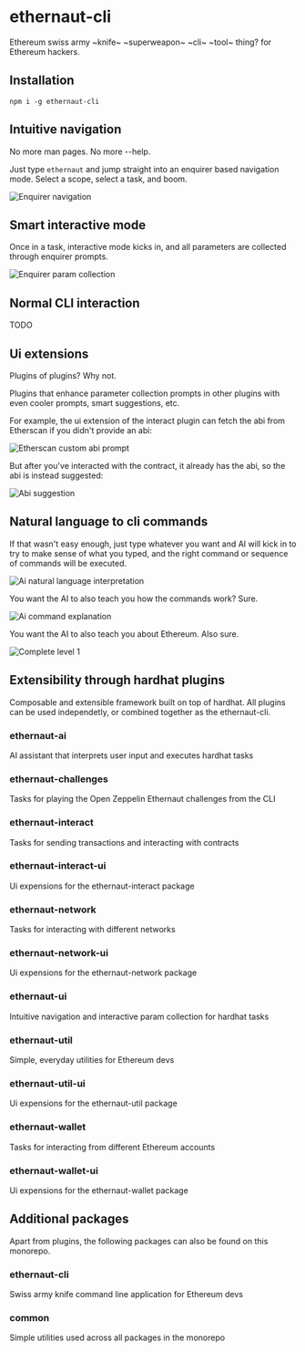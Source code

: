 # ethernaut-cli

Ethereum swiss army ~knife~ ~superweapon~ ~cli~ ~tool~ thing?
for Ethereum hackers.

## Installation

`npm i -g ethernaut-cli`

## Intuitive navigation

No more man pages. No more --help.

Just type `ethernaut` and jump straight into an enquirer based navigation mode. Select a scope, select a task, and boom.

![Enquirer navigation](demos/nav.gif)

## Smart interactive mode

Once in a task, interactive mode kicks in, and all parameters are collected through enquirer prompts.

![Enquirer param collection](demos/interactive.gif)

## Normal CLI interaction

TODO

## Ui extensions

Plugins of plugins? Why not.

Plugins that enhance parameter collection prompts in other plugins with even cooler prompts, smart suggestions, etc.

For example, the ui extension of the interact plugin can fetch the abi from Etherscan if you didn't provide an abi:

![Etherscan custom abi prompt](demos/custom.gif)

But after you've interacted with the contract, it already has the abi, so the abi is instead suggested:

![Abi suggestion](demos/custom1.gif)

## Natural language to cli commands

If that wasn't easy enough, just type whatever you want and AI will kick in to try to make sense of what you typed, and the right command or sequence of commands will be executed.

![Ai natural language interpretation](demos/interpret.gif)

You want the AI to also teach you how the commands work? Sure.

![Ai command explanation](demos/explain.gif)

You want the AI to also teach you about Ethereum. Also sure.

![Complete level 1](demos/teach.gif)

## Extensibility through hardhat plugins

Composable and extensible framework built on top of hardhat. All plugins can be used independetly, or combined together as the ethernaut-cli.

### ethernaut-ai

AI assistant that interprets user input and executes hardhat tasks

### ethernaut-challenges

Tasks for playing the Open Zeppelin Ethernaut challenges from the CLI

### ethernaut-interact

Tasks for sending transactions and interacting with contracts

### ethernaut-interact-ui

Ui expensions for the ethernaut-interact package

### ethernaut-network

Tasks for interacting with different networks

### ethernaut-network-ui

Ui expensions for the ethernaut-network package

### ethernaut-ui

Intuitive navigation and interactive param collection for hardhat tasks

### ethernaut-util

Simple, everyday utilities for Ethereum devs

### ethernaut-util-ui

Ui expensions for the ethernaut-util package

### ethernaut-wallet

Tasks for interacting from different Ethereum accounts

### ethernaut-wallet-ui

Ui expensions for the ethernaut-wallet package

## Additional packages

Apart from plugins, the following packages can also be found on this monorepo.

### ethernaut-cli

Swiss army knife command line application for Ethereum devs

### common

Simple utilities used across all packages in the monorepo

